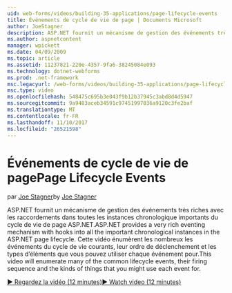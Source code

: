 ```yaml
---
uid: web-forms/videos/building-35-applications/page-lifecycle-events
title: Événements de cycle de vie de page | Documents Microsoft
author: JoeStagner
description: ASP.NET fournit un mécanisme de gestion des événements très riches avec les raccordements dans toutes les instances chronologique importants du cycle de vie de page ASP.NET. Cette vidéo est enum...
ms.author: aspnetcontent
manager: wpickett
ms.date: 04/09/2009
ms.topic: article
ms.assetid: 11237821-220e-4357-9fa6-38245084e093
ms.technology: dotnet-webforms
ms.prod: .net-framework
msc.legacyurl: /web-forms/videos/building-35-applications/page-lifecycle-events
msc.type: video
ms.openlocfilehash: 548475c695b3e043f9b12b37945c3abd8d4d5947
ms.sourcegitcommit: 9a9483aceb34591c97451997036a9120c3fe2baf
ms.translationtype: MT
ms.contentlocale: fr-FR
ms.lasthandoff: 11/10/2017
ms.locfileid: "26521598"
---
```

<a name="page-lifecycle-events"></a><span data-ttu-id="7a1d1-104">Événements de cycle de vie de page</span><span class="sxs-lookup"><span data-stu-id="7a1d1-104">Page Lifecycle Events</span></span>
====================
<span data-ttu-id="7a1d1-105">par [Joe Stagner](https://github.com/JoeStagner)</span><span class="sxs-lookup"><span data-stu-id="7a1d1-105">by [Joe Stagner](https://github.com/JoeStagner)</span></span>

<span data-ttu-id="7a1d1-106">ASP.NET fournit un mécanisme de gestion des événements très riches avec les raccordements dans toutes les instances chronologique importants du cycle de vie de page ASP.NET.</span><span class="sxs-lookup"><span data-stu-id="7a1d1-106">ASP.NET provides a very rich eventing mechanism with hooks into all the important chronological instances in the ASP.NET page lifecycle.</span></span> <span data-ttu-id="7a1d1-107">Cette vidéo énumèrent les nombreux les événements du cycle de vie courants, leur ordre de déclenchement et les types d’éléments que vous pouvez utiliser chaque événement pour.</span><span class="sxs-lookup"><span data-stu-id="7a1d1-107">This video will enumerate many of the common lifecycle events, their firing sequence and the kinds of things that you might use each event for.</span></span>

[<span data-ttu-id="7a1d1-108">&#9654; Regardez la vidéo (12 minutes)</span><span class="sxs-lookup"><span data-stu-id="7a1d1-108">&#9654; Watch video (12 minutes)</span></span>](https://channel9.msdn.com/Blogs/ASP-NET-Site-Videos/page-lifecycle-events)
